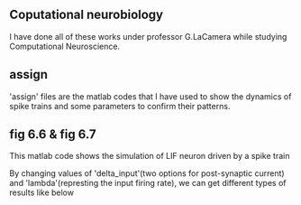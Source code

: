 ## Coputational neurobiology
I have done all of these works under professor G.LaCamera while studying Computational Neuroscience.

## assign 
'assign' files are the matlab codes that I have used to show the dynamics of spike trains and some parameters to confirm their patterns.

## fig 6.6 & fig 6.7 
This matlab code shows the simulation of LIF neuron driven by a spike train

By changing values of 'delta_input'(two options for post-synaptic current) and 'lambda'(represting the input firing rate), we can get different types of results like below


